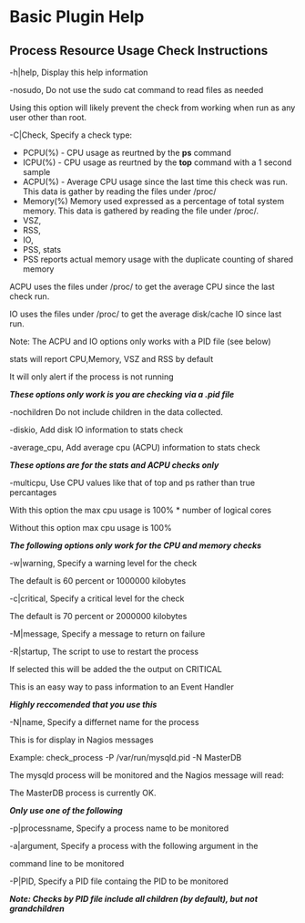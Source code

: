 # Basic Plugin Help



## Process Resource Usage Check Instructions
 -h|help,  Display this help information
 

-nosudo,  Do not use the sudo cat command to read files as needed

Using this option will likely prevent the check from working when run as any user other than root.

-C|Check,  Specify a check type: 
* PCPU(%) - CPU usage as reurtned by the **ps** command
* ICPU(%) - CPU usage as reurtned by the **top** command with a 1 second sample
* ACPU(%) - Average CPU usage since the last time this check was run. This data is gather by reading the files under /proc/
* Memory(%) Memory used expressed as a percentage of total system memory. This data is gathered by reading the file under /proc/.
* VSZ,
* RSS,
* IO,
* PSS, stats
* PSS reports actual memory usage with the duplicate counting of shared memory



ACPU uses the files under /proc/ to get the average CPU since the last check run.

IO uses the files under /proc/ to get the average disk/cache IO since last run.

Note: The ACPU and IO options only works with a PID file (see below)

stats will report CPU,Memory, VSZ and RSS by default

It will only alert if the process is not running

***These options only work is you are checking via a .pid file***

-nochildren  Do not include children in the data collected. 

-diskio,  Add disk IO information to stats check

-average_cpu,  Add average cpu (ACPU) information to stats check 

***These options are for the stats and ACPU checks only***

-multicpu,  Use CPU values like that of top and ps rather than true percantages

With this option the max cpu usage is 100% * number of logical cores

Without this option max cpu usage is 100% 

***The following options only work for the CPU and memory checks*** 

-w|warning,  Specify a warning level for the check

The default is 60 percent or 1000000 kilobytes

-c|critical,  Specify a critical level for the check

The default is 70 percent or 2000000 kilobytes

-M|message,  Specify a message to return on failure

-R|startup,  The script to use to restart the process

If selected this will be added the the output on CRITICAL

This is an easy way to pass information to an Event Handler

***Highly reccomended that you use this***

-N|name,  Specify a differnet name for the process

This is for display in Nagios messages

Example: check_process -P /var/run/mysqld.pid -N MasterDB

The mysqld process will be monitored and the Nagios message will read:

The MasterDB process is currently OK.

***Only use one of the following***

-p|processname,  Specify a process name to be monitored

-a|argument,  Specify a process with the following argument in the

command line to be monitored

-P|PID,  Specify a PID file containg the PID to be monitored

***Note: Checks by PID file include all children (by default), but not grandchildren***

